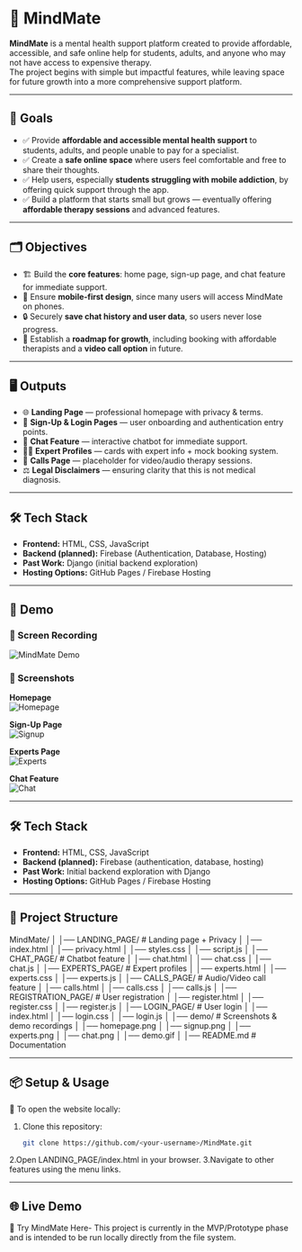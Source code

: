 # 🌿 MindMate

**MindMate** is a mental health support platform created to provide affordable, accessible, and safe online help for students, adults, and anyone who may not have access to expensive therapy.  
The project begins with simple but impactful features, while leaving space for future growth into a more comprehensive support platform.  

---

## 🎯 Goals
- ✅ Provide **affordable and accessible mental health support** to students, adults, and people unable to pay for a specialist.  
- ✅ Create a **safe online space** where users feel comfortable and free to share their thoughts.  
- ✅ Help users, especially **students struggling with mobile addiction**, by offering quick support through the app.  
- ✅ Build a platform that starts small but grows — eventually offering **affordable therapy sessions** and advanced features.  

---

## 🗂 Objectives
- 🏗️ Build the **core features**: home page, sign-up page, and chat feature for immediate support.  
- 📱 Ensure **mobile-first design**, since many users will access MindMate on phones.  
- 🔒 Securely **save chat history and user data**, so users never lose progress.  
- 📅 Establish a **roadmap for growth**, including booking with affordable therapists and a **video call option** in future.  

---

## 🖥️ Outputs
- 🌐 **Landing Page** — professional homepage with privacy & terms.  
- 🔑 **Sign-Up & Login Pages** — user onboarding and authentication entry points.  
- 💬 **Chat Feature** — interactive chatbot for immediate support.  
- 👩‍⚕️ **Expert Profiles** — cards with expert info + mock booking system.  
- 🎥 **Calls Page** — placeholder for video/audio therapy sessions.  
- ⚖️ **Legal Disclaimers** — ensuring clarity that this is not medical diagnosis.  

---

## 🛠️ Tech Stack
- **Frontend:** HTML, CSS, JavaScript  
- **Backend (planned):** Firebase (Authentication, Database, Hosting)  
- **Past Work:** Django (initial backend exploration)  
- **Hosting Options:** GitHub Pages / Firebase Hosting

---

## 🚀 Demo

### 🎥 Screen Recording  
![MindMate Demo](demo/demo.gif)

### 📸 Screenshots
**Homepage**  
![Homepage](demo/homepage.png)

**Sign-Up Page**  
![Signup](demo/signup.png)

**Experts Page**  
![Experts](demo/experts.png)

**Chat Feature**  
![Chat](demo/chat.png)

---

## 🛠️ Tech Stack
- **Frontend:** HTML, CSS, JavaScript  
- **Backend (planned):** Firebase (authentication, database, hosting)  
- **Past Work:** Initial backend exploration with Django  
- **Hosting Options:** GitHub Pages / Firebase Hosting  

---

## 📂 Project Structure

MindMate/
│
│── LANDING_PAGE/ # Landing page + Privacy
│ │── index.html
│ │── privacy.html
│ │── styles.css
│ │── script.js
│
│── CHAT_PAGE/ # Chatbot feature
│ │── chat.html
│ │── chat.css
│ │── chat.js
│
│── EXPERTS_PAGE/ # Expert profiles
│ │── experts.html
│ │── experts.css
│ │── experts.js
│
│── CALLS_PAGE/ # Audio/Video call feature
│ │── calls.html
│ │── calls.css
│ │── calls.js
│
│── REGISTRATION_PAGE/ # User registration
│ │── register.html
│ │── register.css
│ │── register.js
│
│── LOGIN_PAGE/ # User login
│ │── index.html
│ │── login.css
│ │── login.js
│
│── demo/ # Screenshots & demo recordings
│ │── homepage.png
│ │── signup.png
│ │── experts.png
│ │── chat.png
│ │── demo.gif
│
│── README.md # Documentation

---

## 📦 Setup & Usage
📌 To open the website locally:
1. Clone this repository:  
   ```bash
   git clone https://github.com/<your-username>/MindMate.git
2.Open LANDING_PAGE/index.html in your browser.
3.Navigate to other features using the menu links.

---

## 🌐 Live Demo
🔗 Try MindMate Here- This project is currently in the MVP/Prototype phase and is intended to be run locally directly from the file system.
